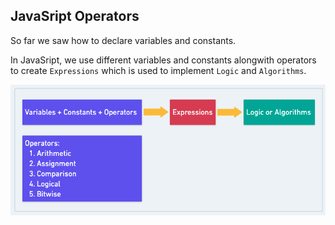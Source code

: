 ## JavaSript Operators
So far we saw how to declare variables and constants.

In JavaSript, we use different variables and constants alongwith operators to create `Expressions` which is used to implement `Logic` and `Algorithms`.

![Operators](../images/7.Operators.png)
